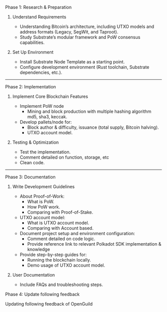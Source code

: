 Phase 1: Research & Preparation

1. Understand Requirements
   - Understanding Bitcoin’s architecture, including UTXO models and address formats (Legacy, SegWit, and Taproot).
   - Study Substrate’s modular framework and PoW consensus capabilities.  

2. Set Up Environment  
   - Install Substrate Node Template as a starting point.  
   - Configure development environment (Rust toolchain, Substrate dependencies, etc.).  

---

Phase 2: Implementation

1. Implement Core Blockchain Features  
   - Implement PoW node
      - Mining and block production with multiple hashing algorithm md5, sha3, keccak.
   - Develop pallets/node for:  
     - Block author & difficulty, issuance (total supply, Bitcoin halving).
     - UTXO account model.

2. Testing & Optimization
   - Test the implementation.
   - Comment detailed on function, storage, etc
   - Clean code.

---

Phase 3: Documentation

1. Write Development Guidelines
   - About Proof-of-Work:
      - What is PoW.
      - How PoW work.
      - Comparing with Proof-of-Stake.
   - UTXO account model:
      - What is UTXO account model.
      - Comparing with Account based.
   - Document project setup and environment configuration:
      - Comment detailed on code logic.
      - Provide reference link to relevant Polkadot SDK implementation & knowledge
   - Provide step-by-step guides for:  
      - Running the blockchain locally.
      - Demo usage of UTXO account model.

2. User Documentation
   - Include FAQs and troubleshooting steps.  

Phase 4: Update following feedback

Updating following feedback of OpenGuild
